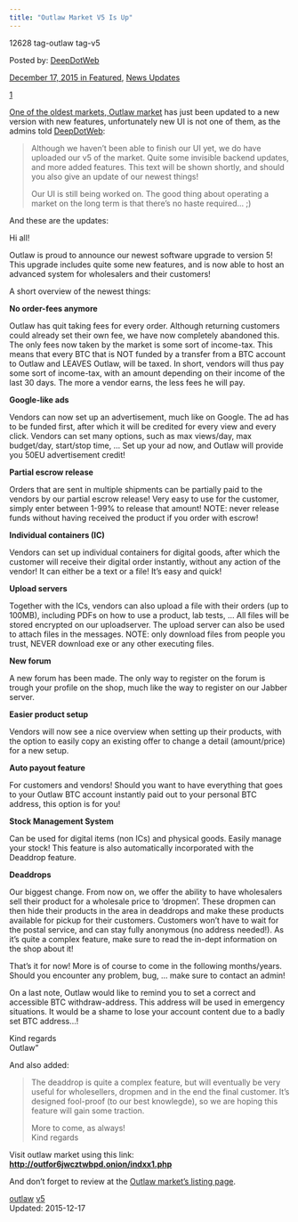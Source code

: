 ```yaml
---
title: "Outlaw Market V5 Is Up"
---
```


12628  tag-outlaw tag-v5
    
    
    

Posted by: <a href="https://www.deepdotweb.com/author/admin/" title="">DeepDotWeb
    
    
<span>December 17, 2015</span>
<span>in <a href="https://www.deepdotweb.com/category/deepdot-news/" rel="category tag">Featured</a>, <a href="https://www.deepdotweb.com/category/news-updates/" rel="category tag">News Updates</a></span>
    
<span><a href="https://www.deepdotweb.com/2015/12/17/outlaw-market-v5-is-up/#comments">1 
        
<p>One of the oldest markets, <a href="http://www.deepdotweb.com/marketplace-directory/listing/outlaw-market/">Outlaw market</a> has just been updated to a new version with new features, unfortunately new UI is not one of them, as the admins told <a href="https://www.deepdotweb.com" target="_blank">DeepDotWeb</a>:</p>
<blockquote><p>Although we haven&#8217;t been able to finish our UI yet, we do have uploaded our v5 of the market. Quite some invisible backend updates, and more added features. This text will be shown shortly, and should you also give an update of our newest things!</p>
<p>Our UI is still being worked on. The good thing about operating a market on the long term is that there&#8217;s no haste required&#8230; ;)</p></blockquote>
<p>And these are the updates:</p>
<p>Hi all!</p>
<p>Outlaw is proud to announce our newest software upgrade to version 5! This upgrade includes quite some new features, and is now able to host an advanced system for wholesalers and their customers!</p>
<p>A short overview of the newest things:</p>
<p><strong>No order-fees anymore</strong></p>
<p>Outlaw has quit taking fees for every order. Although returning customers could already set their own fee, we have now completely abandoned this. The only fees now taken by the market is some sort of income-tax. This means that every BTC that is NOT funded by a transfer from a BTC account to Outlaw and LEAVES Outlaw, will be taxed. In short, vendors will thus pay some sort of income-tax, with an amount depending on their income of the last 30 days. The more a vendor earns, the less fees he will pay.</p>
<p><strong>Google-like ads</strong></p>
<p>Vendors can now set up an advertisement, much like on Google. The ad has to be funded first, after which it will be credited for every view and every click. Vendors can set many options, such as max views/day, max budget/day, start/stop time, &#8230; Set up your ad now, and Outlaw will provide you 50EU advertisement credit!</p>
<p><strong>Partial escrow release</strong></p>
<p>Orders that are sent in multiple shipments can be partially paid to the vendors by our partial escrow release! Very easy to use for the customer, simply enter between 1-99% to release that amount! NOTE: never release funds without having received the product if you order with escrow!</p>
<p><strong>Individual containers (IC)</strong></p>
<p>Vendors can set up individual containers for digital goods, after which the customer will receive their digital order instantly, without any action of the vendor! It can either be a text or a file! It&#8217;s easy and quick!</p>
<p><strong>Upload servers</strong></p>
<p>Together with the ICs, vendors can also upload a file with their orders (up to 100MB), including PDFs on how to use a product, lab tests, &#8230; All files will be stored encrypted on our uploadserver. The upload server can also be used to attach files in the messages. NOTE: only download files from people you trust, NEVER download exe or any other executing files.</p>
<p><strong>New forum</strong></p>
<p>A new forum has been made. The only way to register on the forum is trough your profile on the shop, much like the way to register on our Jabber server.</p>
<p><strong>Easier product setup</strong></p>
<p>Vendors will now see a nice overview when setting up their products, with the option to easily copy an existing offer to change a detail (amount/price) for a new setup.</p>
<p><strong>Auto payout feature</strong></p>
<p>For customers and vendors! Should you want to have everything that goes to your Outlaw BTC account instantly paid out to your personal BTC address, this option is for you!</p>
<p><strong>Stock Management System</strong></p>
<p>Can be used for digital items (non ICs) and physical goods. Easily manage your stock! This feature is also automatically incorporated with the Deaddrop feature.</p>
<p><strong>Deaddrops</strong></p>
<p>Our biggest change. From now on, we offer the ability to have wholesalers sell their product for a wholesale price to &#8216;dropmen&#8217;. These dropmen can then hide their products in the area in deaddrops and make these products available for pickup for their customers. Customers won&#8217;t have to wait for the postal service, and can stay fully anonymous (no address needed!). As it&#8217;s quite a complex feature, make sure to read the in-dept information on the shop about it!</p>
<p>That&#8217;s it for now! More is of course to come in the following months/years. Should you encounter any problem, bug, &#8230; make sure to contact an admin!</p>
<p>On a last note, Outlaw would like to remind you to set a correct and accessible BTC withdraw-address. This address will be used in emergency situations. It would be a shame to lose your account content due to a badly set BTC address&#8230;!</p>
<p>Kind regards<br />
    Outlaw&#8221;</p>
<p>And also added:</p>
<blockquote><p>The deaddrop is quite a complex feature, but will eventually be very useful for wholesellers, dropmen and in the end the final customer. It&#8217;s designed fool-proof (to our best knowlegde), so we are hoping this feature will gain some traction.</p>
<p>More to come, as always!<br />
    Kind regards</p></blockquote>
<p>Visit outlaw market using this link:  <a href="http://outfor6jwcztwbpd.onion/indxx1.php" target="_blank"><strong>http://outfor6jwcztwbpd.onion/indxx1.php</strong></a></p>
<p>And don&#8217;t forget to review at the <a href="http://www.deepdotweb.com/marketplace-directory/listing/outlaw-market/" target="_blank">Outlaw market&#8217;s listing page</a>.</p>
    
    

 <a href="https://www.deepdotweb.com/tag/outlaw/" rel="tag">outlaw</a> <a href="https://www.deepdotweb.com/tag/v5/" rel="tag">v5</a></span>				
Updated: 2015-12-17
    
    


